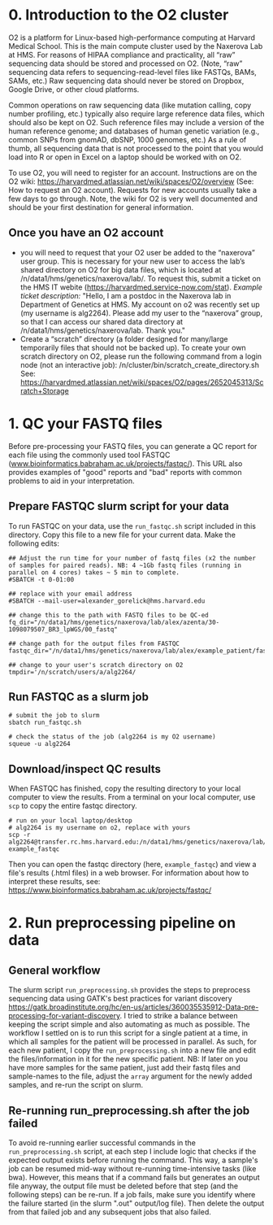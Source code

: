 # 0. Introduction to the O2 cluster
O2 is a platform for Linux-based high-performance computing at Harvard Medical School. This is the main compute cluster used by the Naxerova Lab at HMS. For reasons of HIPAA compliance and practicality, all “raw” sequencing data should be stored and processed on O2. (Note, “raw” sequencing data refers to sequencing-read-level files like FASTQs, BAMs, SAMs, etc.) Raw sequencing data should never be stored on Dropbox, Google Drive, or other cloud platforms. 

Common operations on raw sequencing data (like mutation calling, copy number profiling, etc.) typically also require large reference data files, which should also be kept on O2. Such reference files may include a version of the human reference genome; and databases of human genetic variation (e.g., common SNPs from gnomAD, dbSNP, 1000 genomes, etc.) As a rule of thumb, all sequencing data that is not processed to the point that you would load into R or open in Excel on a laptop should be worked with on O2. 

To use O2, you will need to register for an account. Instructions are on the O2 wiki: https://harvardmed.atlassian.net/wiki/spaces/O2/overview (See: How to request an O2 account). Requests for new accounts usually take a few days to go through. Note, the wiki for O2 is very well documented and should be your first destination for general information.

## Once you have an O2 account
*	you will need to request that your O2 user be added to the “naxerova” user group. This is necessary for your new user to access the lab’s shared directory on O2 for big data files, which is located at /n/data1/hms/genetics/naxerova/lab/. To request this, submit a ticket on the HMS IT webite (https://harvardmed.service-now.com/stat). _Example ticket description:_ "Hello, I am a postdoc in the Naxerova lab in Department of Genetics at HMS. My account on o2 was recently set up (my username is alg2264). Please add my user to the “naxerova” group, so that I can access our shared data directory at /n/data1/hms/genetics/naxerova/lab. Thank you."
* Create a “scratch” directory (a folder designed for many/large temporarily files that should not be backed up). To create your own scratch directory on O2, please run the following command from a login node (not an interactive job): /n/cluster/bin/scratch_create_directory.sh See: https://harvardmed.atlassian.net/wiki/spaces/O2/pages/2652045313/Scratch+Storage


# 1. QC your FASTQ files 
Before pre-processing your FASTQ files, you can generate a QC report for each file using the commonly used tool FASTQC (www.bioinformatics.babraham.ac.uk/projects/fastqc/). This URL also provides examples of "good" reports and "bad" reports with common problems to aid in your interpretation. 

## Prepare FASTQC slurm script for your data

To run FASTQC on your data, use the `run_fastqc.sh` script included in this directory. Copy this file to a new file for your current data. Make the following edits:
```
## Adjust the run time for your number of fastq files (x2 the number of samples for paired reads). NB: 4 ~1Gb fastq files (running in parallel on 4 cores) takes ~ 5 min to complete.
#SBATCH -t 0-01:00

## replace with your email address
#SBATCH --mail-user=alexander_gorelick@hms.harvard.edu

## change this to the path with FASTQ files to be QC-ed
fq_dir="/n/data1/hms/genetics/naxerova/lab/alex/azenta/30-1098079507_BR3_lpWGS/00_fastq"

## change path for the output files from FASTQC
fastqc_dir="/n/data1/hms/genetics/naxerova/lab/alex/example_patient/fastqc"

## change to your user's scratch directory on O2
tmpdir='/n/scratch/users/a/alg2264/
```

## Run FASTQC as a slurm job
```
# submit the job to slurm
sbatch run_fastqc.sh

# check the status of the job (alg2264 is my O2 username)
squeue -u alg2264
```

## Download/inspect QC results
When FASTQC has finished, copy the resulting directory to your local computer to view the results. From a terminal on your local computer, use `scp` to copy the entire fastqc directory. 
```
# run on your local laptop/desktop
# alg2264 is my username on o2, replace with yours
scp -r alg2264@transfer.rc.hms.harvard.edu:/n/data1/hms/genetics/naxerova/lab/alex/example_patient/fastqc example_fastqc
```
Then you can open the fastqc directory (here, `example_fastqc`) and view a file's results (.html files) in a web browser. For information about how to interpret these results, see: https://www.bioinformatics.babraham.ac.uk/projects/fastqc/


# 2. Run preprocessing pipeline on data

## General workflow
The slurm script `run_preprocessing.sh` provides the steps to preprocess sequencing data using GATK's best practices for variant discovery https://gatk.broadinstitute.org/hc/en-us/articles/360035535912-Data-pre-processing-for-variant-discovery. I tried to strike a balance between keeping the script simple and also automating as much as possible. The workflow I settled on is to run this script for a single patient at a time, in which all samples for the patient will be processed in parallel. As such, for each new patient, I copy the `run_preprocessing.sh` into a new file and edit the files/information in it for the new specific patient. NB: If later on you have more samples for the same patient, just add their fastq files and sample-names to the file, adjust the `array` argument for the newly added samples, and re-run the script on slurm.

## Re-running run_preprocessing.sh after the job failed
To avoid re-running earlier successful commands in the `run_preprocessing.sh` script, at each step I include logic that checks if the expected output exists before running the command. This way, a sample's job can be resumed mid-way without re-running time-intensive tasks (like bwa). However, this means that if a command fails but generates an output file anyway, the output file must be deleted before that step (and the following steps) can be re-run. If a job fails, make sure you identify where the failure started (in the slurm ".out" output/log file). Then delete the output from that failed job and any subsequent jobs that also failed.


